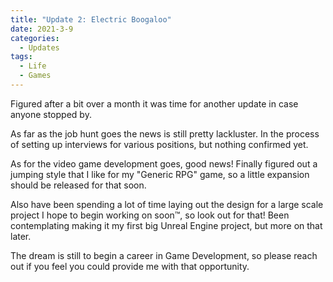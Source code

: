 ```yaml
---
title: "Update 2: Electric Boogaloo"
date: 2021-3-9
categories:
  - Updates
tags:
  - Life
  - Games
---
```


Figured after a bit over a month it was time for another update in case anyone stopped by.

As far as the job hunt goes the news is still pretty lackluster. In the process of setting up interviews for various positions, but nothing confirmed yet.

As for the video game development goes, good news! Finally figured out a jumping style that I like for my "Generic RPG" game, so a little expansion should be released for that soon.

Also have been spending a lot of time laying out the design for a large scale project I hope to begin working on soon™, so look out for that! Been contemplating making it my first big Unreal Engine project, but more on that later.

The dream is still to begin a career in Game Development, so please reach out if you feel you could provide me with that opportunity.